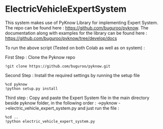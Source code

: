 # ElectricVehicleExpertSystem

This system makes use of PyKnow Library for implementing Expert System. The repo can be found here : https://github.com/buguroo/pyknow. The documentation along with examples for the library can be found here : https://github.com/buguroo/pyknow/tree/develop/docs

To run the above script (Tested on both Colab as well as on system) : 

First Step : 
Clone the Pyknow repo

```
!git clone https://github.com/buguroo/pyknow.git
```

Second Step : 
Install the required settings by running the setup file 

```
%cd pyknow 
!python setup.py install
```

Third step : 
Copy and paste the Expert System file in the main directory beside pyknow folder, in the following order :
->pyknow
->electric_vehicle_expert_system.py
and just run the file :

```
%cd ..
!python electric_vehicle_expert_system.py
```


